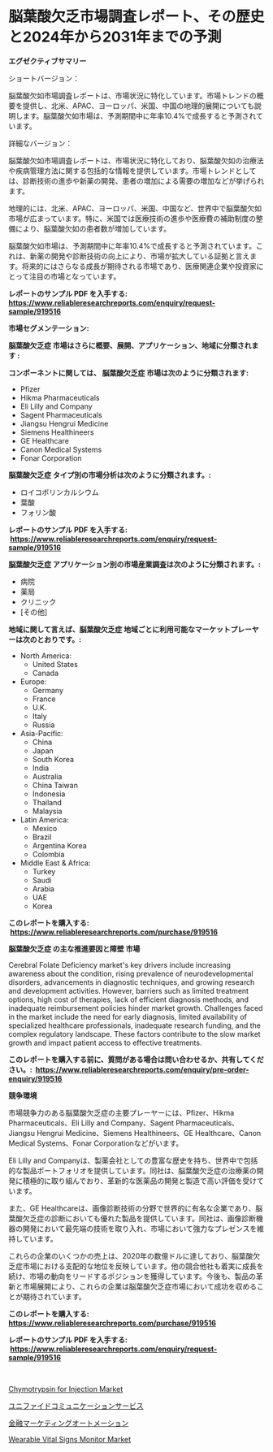 <p><h1>脳葉酸欠乏市場調査レポート、その歴史と2024年から2031年までの予測</h1></p><p><strong>エグゼクティブサマリー</strong></p>
<p><p>ショートバージョン：</p><p>脳葉酸欠如市場調査レポートは、市場状況に特化しています。市場トレンドの概要を提供し、北米、APAC、ヨーロッパ、米国、中国の地理的展開についても説明します。脳葉酸欠如市場は、予測期間中に年率10.4%で成長すると予測されています。</p><p>詳細なバージョン：</p><p>脳葉酸欠如市場調査レポートは、市場状況に特化しており、脳葉酸欠如の治療法や疾病管理方法に関する包括的な情報を提供しています。市場トレンドとしては、診断技術の進歩や新薬の開発、患者の増加による需要の増加などが挙げられます。</p><p>地理的には、北米、APAC、ヨーロッパ、米国、中国など、世界中で脳葉酸欠如市場が広まっています。特に、米国では医療技術の進歩や医療費の補助制度の整備により、脳葉酸欠如の患者数が増加しています。</p><p>脳葉酸欠如市場は、予測期間中に年率10.4%で成長すると予測されています。これは、新薬の開発や診断技術の向上により、市場が拡大している証拠と言えます。将来的にはさらなる成長が期待される市場であり、医療関連企業や投資家にとって注目の市場となっています。</p></p>
<p><strong>レポートのサンプル PDF を入手する: <a href="https://www.reliableresearchreports.com/enquiry/request-sample/919516">https://www.reliableresearchreports.com/enquiry/request-sample/919516</a></strong></p>
<p><strong>市場セグメンテーション:</strong></p>
<p><strong> 脳葉酸欠乏症 市場はさらに概要、展開、アプリケーション、地域に分類されます :</strong></p>
<p><strong>コンポーネントに関しては、 脳葉酸欠乏症 市場は次のように分類されます: &nbsp;</strong></p>
<p><ul><li>Pfizer</li><li>Hikma Pharmaceuticals</li><li>Eli Lilly and Company</li><li>Sagent Pharmaceuticals</li><li>Jiangsu Hengrui Medicine</li><li>Siemens Healthineers</li><li>GE Healthcare</li><li>Canon Medical Systems</li><li>Fonar Corporation</li></ul></p>
<p><strong> 脳葉酸欠乏症 タイプ別の市場分析は次のように分類されます。:</strong></p>
<p><ul><li>ロイコボリンカルシウム</li><li>葉酸</li><li>フォリン酸</li></ul></p>
<p><strong>レポートのサンプル PDF を入手する: &nbsp;<a href="https://www.reliableresearchreports.com/enquiry/request-sample/919516">https://www.reliableresearchreports.com/enquiry/request-sample/919516</a></strong></p>
<p><strong> 脳葉酸欠乏症 アプリケーション別の市場産業調査は次のように分類されます。:</strong></p>
<p><ul><li>病院</li><li>薬局</li><li>クリニック</li><li>[その他]</li></ul></p>
<p><strong>地域に関して言えば、脳葉酸欠乏症 地域ごとに利用可能なマーケットプレーヤーは次のとおりです。:</strong></p>
<p><ul>
    <li>
        North America:
        <ul>
            <li>United States</li>
            <li>Canada</li>
        </ul>
    </li>
    <li>
        Europe:
        <ul>
            <li>Germany</li>
            <li>France</li>
            <li>U.K.</li>
            <li>Italy</li>
            <li>Russia</li>
        </ul>
    </li>
    <li>
        Asia-Pacific:
        <ul>
            <li>China</li>
            <li>Japan</li>
            <li>South Korea</li>
            <li>India</li>
            <li>Australia</li>
            <li>China Taiwan</li>
            <li>Indonesia</li>
            <li>Thailand</li>
            <li>Malaysia</li>
        </ul>
    </li>
    <li>
        Latin America:
        <ul>
            <li>Mexico</li>
            <li>Brazil</li>
            <li>Argentina Korea</li>
            <li>Colombia</li>
        </ul>
    </li>
    <li>
        Middle East & Africa:
        <ul>
            <li>Turkey</li>
            <li>Saudi</li>
            <li>Arabia</li>
            <li>UAE</li>
            <li>Korea</li>
        </ul>
    </li>
    </ul></p>
<p><strong>このレポートを購入する: &nbsp;<a href="https://www.reliableresearchreports.com/purchase/919516">https://www.reliableresearchreports.com/purchase/919516</a></strong></p>
<p><strong>脳葉酸欠乏症 の主な推進要因と障壁 市場</strong></p>
<p><p>Cerebral Folate Deficiency market's key drivers include increasing awareness about the condition, rising prevalence of neurodevelopmental disorders, advancements in diagnostic techniques, and growing research and development activities. However, barriers such as limited treatment options, high cost of therapies, lack of efficient diagnosis methods, and inadequate reimbursement policies hinder market growth. Challenges faced in the market include the need for early diagnosis, limited availability of specialized healthcare professionals, inadequate research funding, and the complex regulatory landscape. These factors contribute to the slow market growth and impact patient access to effective treatments.</p></p>
<p><strong>このレポートを購入する前に、質問がある場合は問い合わせるか、共有してください。:&nbsp; <a href="https://www.reliableresearchreports.com/enquiry/pre-order-enquiry/919516">https://www.reliableresearchreports.com/enquiry/pre-order-enquiry/919516</a></strong></p>
<p><strong>競争環境</strong></p>
<p><p>市場競争力のある脳葉酸欠乏症の主要プレーヤーには、Pfizer、Hikma Pharmaceuticals、Eli Lilly and Company、Sagent Pharmaceuticals、Jiangsu Hengrui Medicine、Siemens Healthineers、GE Healthcare、Canon Medical Systems、Fonar Corporationなどがいます。</p><p>Eli Lilly and Companyは、製薬会社としての豊富な歴史を持ち、世界中で包括的な製品ポートフォリオを提供しています。同社は、脳葉酸欠乏症の治療薬の開発に積極的に取り組んでおり、革新的な医薬品の開発と製造で高い評価を受けています。</p><p>また、GE Healthcareは、画像診断技術の分野で世界的に有名な企業であり、脳葉酸欠乏症の診断においても優れた製品を提供しています。同社は、画像診断機器の開発において最先端の技術を取り入れ、市場において強力なプレゼンスを維持しています。</p><p>これらの企業のいくつかの売上は、2020年の数億ドルに達しており、脳葉酸欠乏症市場における支配的な地位を反映しています。他の競合他社も着実に成長を続け、市場の動向をリードするポジションを獲得しています。今後も、製品の革新と市場展開により、これらの企業は脳葉酸欠乏症市場において成功を収めることが期待されています。</p></p>
<p><strong>このレポートを購入する: &nbsp; <a href="https://www.reliableresearchreports.com/purchase/919516">https://www.reliableresearchreports.com/purchase/919516</a></strong></p>
<p><strong>レポートのサンプル PDF を入手する: &nbsp;<a href="https://www.reliableresearchreports.com/enquiry/request-sample/919516">https://www.reliableresearchreports.com/enquiry/request-sample/919516</a></strong><strong></strong></p>
<p>&nbsp;</p>
<p><p><a href="https://issuu.com/reportprime-2/docs/chymotrypsin-for-injection-market-size-2030.pptx">Chymotrypsin for Injection Market</a></p><p><a href="https://github.com/mohamedbakry57/Market-Research-Report-List-2/blob/main/8125827182943.md">ユニファイドコミュニケーションサービス</a></p><p><a href="https://github.com/lababdou/Market-Research-Report-List-2/blob/main/9875951182944.md">金融マーケティングオートメーション</a></p><p><a href="https://issuu.com/reportprime-2/docs/wearable-vital-signs-monitor-market-size-2030.pptx">Wearable Vital Signs Monitor Market</a></p></p>